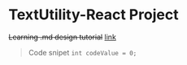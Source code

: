 # **TextUtility-React Project**
~~Learning .md design tutorial~~
[link](http://127.0.0.1:5501/BOMEvent/LocationObject.html)

> Code snipet
> <code>int codeValue = 0;</code>
